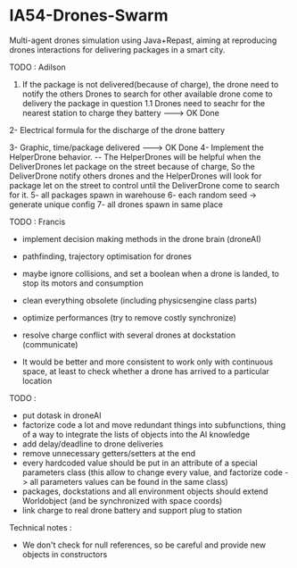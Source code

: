 # IA54-Drones-Swarm
Multi-agent drones simulation using Java+Repast, aiming at reproducing drones interactions for delivering packages in a smart city.

TODO : Adilson

1. If the package is not delivered(because of charge), the drone need to notify the others Drones  to search for other available drone come to delivery the package in question
    1.1 Drones need to seachr for the nearest station to charge they battery  ---> OK Done

2- Electrical formula for the discharge of the drone battery

3- Graphic, time/package delivered ---> OK Done
4- Implement the HelperDrone behavior.
  -- The HelperDrones will be helpful when the DeliverDrones let package on the street because of charge, So the DeliverDrone notify others drones and the HelperDrones will look for package let on the street to control until the DeliverDrone come to search for it.
5- all packages spawn in warehouse
6- each random seed -> generate unique config
7- all drones spawn in same place

TODO : Francis
- implement decision making methods in the drone brain (droneAI)
- pathfinding, trajectory optimisation for drones
- maybe ignore collisions, and set a boolean when a drone is landed, to stop its motors and consumption
- clean everything obsolete (including physicsengine class parts)
- optimize performances (try to remove costly synchronize) 
- resolve charge conflict with several drones at dockstation (communicate)

- It would be better and more consistent to work only with continuous space, at least to check whether a drone has arrived to a particular location 

TODO :
- put dotask in droneAI
- factorize code a lot and move redundant things into subfunctions, thing of a way to integrate the lists of objects into the AI knowledge
- add delay/deadline to drone deliveries
- remove unnecessary getters/setters at the end
- every hardcoded value should be put in an attribute of a special parameters class (this allow to change every value, and factorize code -> all parameters values can be found in the same class)
- packages, dockstations and all environment objects should extend Worldobject (and be synchronized with space coords)
- link charge to real drone battery and support plug to station


Technical notes :
- We don't check for null references, so be careful and provide new objects in constructors
